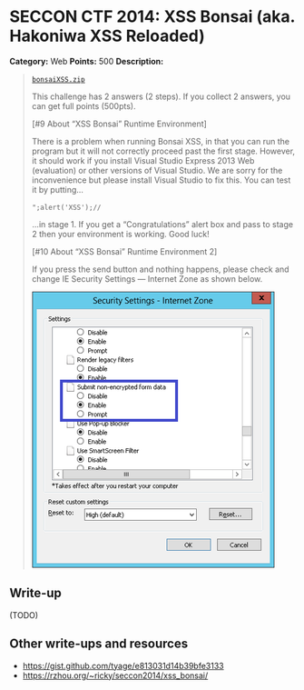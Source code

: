 # SECCON CTF 2014: XSS Bonsai (aka. Hakoniwa XSS Reloaded)

**Category:** Web
**Points:** 500
**Description:**

> [`bonsaiXSS.zip`](bonsaiXSS.zip)
>
> This challenge has 2 answers (2 steps).
> If you collect 2 answers, you can get full points (500pts).
>
> [#9 About “XSS Bonsai” Runtime Environment]
>
> There is a problem when running Bonsai XSS, in that you can run the program but it will not correctly proceed past the first stage. However, it should work if you install Visual Studio Express 2013 Web (evaluation) or other versions of Visual Studio. We are sorry for the inconvenience but please install Visual Studio to fix this. You can test it by putting…
>
> ```
> ";alert('XSS');//
> ```
>
> …in stage 1. If you get a “Congratulations” alert box and pass to stage 2 then your environment is working. Good luck!
>
> [#10 About “XSS Bonsai” Runtime Environment 2]
>
> If you press the send button and nothing happens, please check and change IE Security Settings — Internet Zone as shown below.
>
> ![](bonsai-ie-settings.png)

## Write-up

(TODO)

## Other write-ups and resources

* <https://gist.github.com/tyage/e813031d14b39bfe3133>
* <https://rzhou.org/~ricky/seccon2014/xss_bonsai/>
